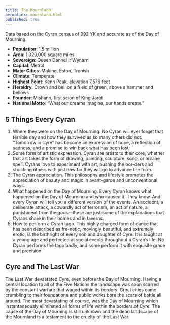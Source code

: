 ```yaml
---
title: The Mournland 
permalink: mournland.html
published: true
---
```


Data based on the Cyran census of 992 YK and accurate as of the Day of Mourning. 
- **Population**: 1.5 million 
- **Area**: 1,020,000 square miles 
- **Sovereign**: Queen Dannel ir’Wynarn 
- **Capital**: Metrol 
- **Major Cities**: Making, Eston, Tronish 
- **Climate**: Temperate 
- **Highest Point**: Kenn Peak, elevation 7,576 feet 
- **Heraldry**: Crown and bell on a fi eld of green, above a hammer and bellows 
- **Founder**: Mishann, first scion of King Jarot 
- **National Motto**: “What our dreams imagine, our hands create.”

## 5 Things Every Cyran
1. Where they were on the Day of Mourning. No Cyran will ever forget that terrible day and how they survived as so many others did not. “Tomorrow in Cyre” has become an expression of hope, a reflection of sadness, and a promise to win back what has been lost. 
2. Some form of artistic expression. Cyran are artists to their core, whether that art takes the form of drawing, painting, sculpture, song, or arcane spell. Cyrans love to experiment with art, pushing the bor-ders and shocking others with just how far they will go to advance the form. 
3. The Cyran appreciation. This philosophy and lifestyle promotes the appreciation of beauty and magic in avant-garde and unconventional ways. 
4. What happened on the Day of Mourning. Every Cyran knows what happened on the Day of Mourning and who caused it. They know. And every Cyran will tell you a different version of the events. An accident, a deliberate attack, a cowardly act of terrorism, an act of nature, a punishment from the gods—these are just some of the explanations that Cyrans share in their homes and in taverns. 
5. How to perform a Cyran tago. This highly charged form of dance that has been described as fre-netic, movingly beautiful, and extremely erotic, is the birthright of every son and daughter of Cyre. It is taught at a young age and perfected at social events throughout a Cyran’s life. No Cyran performs the tago badly, and some perform it with exquisite grace and precision.

## Cyre and The Last War
The Last War devastated Cyre, even before the Day of Mourning. Having a central location to all of the Five Nations the landscape was soon scarred by the constant warfare that waged within its borders. Great cities came crumbling to their foundations and public works bore the scars of battle all around. The most devastating of course, was the Day of Mourning which instantaneously eliminated all forms of life within the borders of Cyre. The cause of the Day of Mourning is still unknown and the dead landscape of the Mournland is a testament to the cruelty of the Last War.
